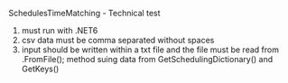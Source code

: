 SchedulesTimeMatching - Technical test

1. must run with .NET6
2. csv data must be comma separated without spaces
4. input should be written within a txt file and the file must be read from .FromFile(); method suing data from GetSchedulingDictionary() and GetKeys()
